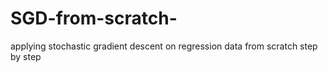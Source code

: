 # SGD-from-scratch-
applying stochastic gradient descent on regression data from scratch step by step 
